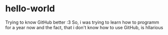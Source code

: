 # hello-world
Trying to know GitHub better :3
So, i was trying to learn how to programm for a year now and the fact,
that i don't know how to  use GitHub, is hllarious
